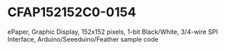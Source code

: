 # CFAP152152C0-0154
ePaper, Graphic Display, 152x152 pixels, 1-bit Black/White, 3/4-wire SPI Interface, Arduino/Seeeduino/Feather sample code
